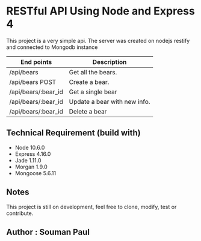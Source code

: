 # RESTful API Using Node and Express 4

This project is a very simple api.
The server was created on nodejs restify and connected to Mongodb instance




End points | Description
------------ | -------------
/api/bears |  Get all the bears.
/api/bears	POST |  Create a bear.
/api/bears/:bear_id | 	Get a single bear
/api/bears/:bear_id	 | 	Update a bear with new info.
/api/bears/:bear_id |	Delete a bear

## Technical Requirement (build with)

* Node 10.6.0
* Express 4.16.0
* Jade 1.11.0
* Morgan 1.9.0
* Mongoose 5.6.11

## Notes

This project is still on development, feel free to clone, modify, test or contribute.

## Author : Souman Paul